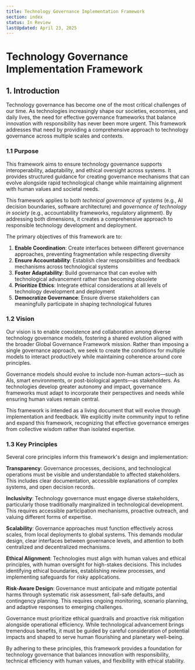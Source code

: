 ```yaml
---
title: Technology Governance Implementation Framework
section: index
status: In Review
lastUpdated: April 23, 2025
---
```


# Technology Governance Implementation Framework

## 1. Introduction

Technology governance has become one of the most critical challenges of our time. As technologies increasingly shape our societies, economies, and daily lives, the need for effective governance frameworks that balance innovation with responsibility has never been more urgent. This framework addresses that need by providing a comprehensive approach to technology governance across multiple scales and contexts.

### 1.1 Purpose

This framework aims to ensure technology governance supports interoperability, adaptability, and ethical oversight across systems. It provides structured guidance for creating governance mechanisms that can evolve alongside rapid technological change while maintaining alignment with human values and societal needs.

This framework applies to both *technical governance of systems* (e.g., AI decision boundaries, software architecture) and *governance of technology in society* (e.g., accountability frameworks, regulatory alignment). By addressing both dimensions, it creates a comprehensive approach to responsible technology development and deployment.

The primary objectives of this framework are to:

1. **Enable Coordination**: Create interfaces between different governance approaches, preventing fragmentation while respecting diversity
2. **Ensure Accountability**: Establish clear responsibilities and feedback mechanisms across technological systems
3. **Foster Adaptability**: Build governance that can evolve with technological advancement rather than becoming obsolete
4. **Prioritize Ethics**: Integrate ethical considerations at all levels of technology development and deployment
5. **Democratize Governance**: Ensure diverse stakeholders can meaningfully participate in shaping technological futures

### 1.2 Vision

Our vision is to enable coexistence and collaboration among diverse technology governance models, fostering a shared evolution aligned with the broader Global Governance Framework mission. Rather than imposing a single governance approach, we seek to create the conditions for multiple models to interact productively while maintaining coherence around core principles.

Governance models should evolve to include non-human actors—such as AIs, smart environments, or post-biological agents—as stakeholders. As technologies develop greater autonomy and impact, governance frameworks must adapt to incorporate their perspectives and needs while ensuring human values remain central.

This framework is intended as a living document that will evolve through implementation and feedback. We explicitly invite community input to refine and expand this framework, recognizing that effective governance emerges from collective wisdom rather than isolated expertise.

### 1.3 Key Principles

Several core principles inform this framework's design and implementation:

**Transparency**: Governance processes, decisions, and technological operations must be visible and understandable to affected stakeholders. This includes clear documentation, accessible explanations of complex systems, and open decision records.

**Inclusivity**: Technology governance must engage diverse stakeholders, particularly those traditionally marginalized in technological development. This requires accessible participation mechanisms, proactive outreach, and valuing different forms of expertise.

**Scalability**: Governance approaches must function effectively across scales, from local deployments to global systems. This demands modular design, clear interfaces between governance levels, and attention to both centralized and decentralized mechanisms.

**Ethical Alignment**: Technologies must align with human values and ethical principles, with human oversight for high-stakes decisions. This includes identifying ethical boundaries, establishing review processes, and implementing safeguards for risky applications.

**Risk-Aware Design**: Governance must anticipate and mitigate potential harms through systematic risk assessment, fail-safe defaults, and contingency planning. This requires ongoing monitoring, scenario planning, and adaptive responses to emerging challenges.

Governance must prioritize ethical guardrails and proactive risk mitigation alongside operational efficiency. While technological advancement brings tremendous benefits, it must be guided by careful consideration of potential impacts and shaped to serve human flourishing and planetary well-being.

By adhering to these principles, this framework provides a foundation for technology governance that balances innovation with responsibility, technical efficiency with human values, and flexibility with ethical stability.

